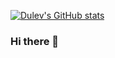 [![Dulev's GitHub stats](https://github-readme-stats.vercel.app/api?username=dulev&count_private=true&show_icons=true&hide=stars,prs,issues,contribs&line_height=0)](https://github.com/anuraghazra/github-readme-stats)


### Hi there 👋

<!--
**dulev/dulev** is a ✨ _special_ ✨ repository because its `README.md` (this file) appears on your GitHub profile.

Here are some ideas to get you started:

- 🔭 I’m currently working on ...
- 🌱 I’m currently learning ...
- 👯 I’m looking to collaborate on ...
- 🤔 I’m looking for help with ...
- 💬 Ask me about ...
- 📫 How to reach me: ...
- 😄 Pronouns: ...
- ⚡ Fun fact: ...
-->
